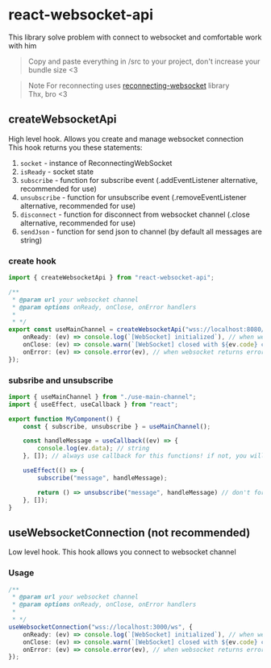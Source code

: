 # react-websocket-api

This library solve problem with connect to websocket and comfortable work with him

> Copy and paste everything in /src to your project, don't increase your bundle size <3

> Note
> For reconnecting uses [reconnecting-websocket](https://www.npmjs.com/package/reconnecting-websocket) library <br>
> Thx, bro <3

## createWebsocketApi

High level hook. Allows you create and manage websocket connection <br>
This hook returns you these statements:

1. `socket` - instance of ReconnectingWebSocket
2. `isReady` - socket state
3. `subscribe` - function for subscribe event (.addEventListener alternative, recommended for use)
4. `unsubscribe` - function for unsubscribe event (.removeEventListener alternative, recommended for use)
5. `disconnect` - function for disconnect from websocket channel (.close alternative, recommended for use)
6. `sendJson` - function for send json to channel (by default all messages are string)

### create hook

```ts
import { createWebsocketApi } from "react-websocket-api";

/**
 * @param url your websocket channel
 * @param options onReady, onClose, onError handlers
 *
 * */
export const useMainChannel = createWebsocketApi("wss://localhost:8080/ws", {
    onReady: (ev) => console.log(`[WebSocket] initialized`), // when websocket connect opened (onReady is a aliase for onOpen in original WebSocket class)
    onClose: (ev) => console.warn(`[WebSocket] closed with ${ev.code} code`), // when websocket connect closed
    onError: (ev) => console.error(ev), // when websocket returns error
});
```

### subsribe and unsubscribe

```ts
import { useMainChannel } from "./use-main-channel";
import { useEffect, useCallback } from "react";

export function MyComponent() {
    const { subscribe, unsubscribe } = useMainChannel();

    const handleMessage = useCallback((ev) => {
        console.log(ev.data); // string
    }, []); // always use callback for this functions! if not, you will debug why function work more than once for one event :)

    useEffect(() => {
        subscribe("message", handleMessage);

        return () => unsubscribe("message", handleMessage) // don't forget unsubcribe : )
    }, []);
}
```

## useWebsocketConnection (not recommended)

Low level hook. This hook allows you connect to websocket channel

### Usage

```ts
/**
 * @param url your websocket channel
 * @param options onReady, onClose, onError handlers
 *
 * */
useWebsocketConnection("wss://localhost:3000/ws", {
    onReady: (ev) => console.log(`[WebSocket] initialized`), // when websocket connect opened (onReady is a aliase for onOpen in original WebSocket class)
    onClose: (ev) => console.warn(`[WebSocket] closed with ${ev.code} code`), // when websocket connect closed
    onError: (ev) => console.error(ev), // when websocket returns error
});
```
